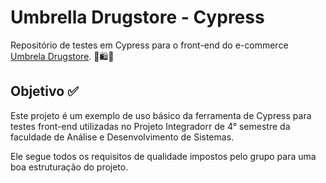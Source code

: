 # Umbrella Drugstore - Cypress
Repositório de testes em Cypress para o front-end do e-commerce [Umbrela Drugstore](https://github.com/Mpaxi/umbrella_frontend). 🛒🛍️💊

## Objetivo ✅
Este projeto é um exemplo de uso básico da ferramenta de Cypress para testes front-end utilizadas no Projeto Integradorr de 4° semestre da faculdade de Análise e Desenvolvimento de Sistemas. 

Ele segue todos os requisitos de qualidade impostos pelo grupo para uma boa estruturação do projeto. 


